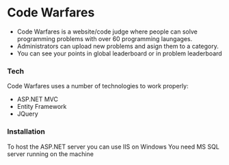 # Code Warfares

- Code Warfares is a website/code judge where people can solve programming problems with over 60 programming laungages. 
- Administrators can upload new problems and asign them to a category.
- You can see your points in global leaderboard or in problem leaderboard

### Tech
Code Warfares uses a number of technologies to work properly:

* ASP.NET MVC
* Entity Framework
* JQuery

### Installation

To host the ASP.NET server you can use IIS on Windows
You need MS SQL server running on the machine

